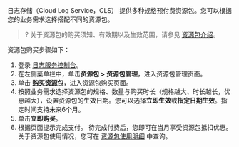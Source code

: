 日志存储（Cloud Log Service，CLS） 提供多种规格预付费资源包。您可以根据您的业务需求选择搭配不同的资源包。

>? 关于资源包的购买须知、有效期以及生效范围，请参见 [资源包介绍](https://cloud.tencent.com/document/product/614/78047)。
>

资源包购买步骤如下：
1. 登录 [日志服务控制台](https://console.cloud.tencent.com/cls)。
2. 在左侧菜单栏中，单击**资源包 > 资源包管理**，进入资源包管理页面。
3. 单击 **[购买资源包](https://buy.cloud.tencent.com/cls)**，进入资源包购买页面。
4. 按照业务需求选择资源包的规格、数量与购买时长（规格越大、时长越长，优惠越大），设置资源包的生效日期。您可以选择**立即生效**或**指定日期生效**。指定时间支持未来6个月。
5. 单击**立即购买**。
6. 根据页面提示完成支付。
待完成付费后，您即可在当月享受资源包抵扣优惠。关于资源包使用情况，您可在 [资源包使用明细](https://console.cloud.tencent.com/cls/package/detail) 中查询。

